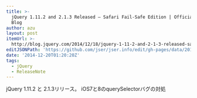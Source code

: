 ```yaml
---
title: >-
  jQuery 1.11.2 and 2.1.3 Released – Safari Fail-Safe Edition | Official jQuery
  Blog
author: azu
layout: post
itemUrl: >-
  http://blog.jquery.com/2014/12/18/jquery-1-11-2-and-2-1-3-released-safari-fail-safe-edition/
editJSONPath: 'https://github.com/jser/jser.info/edit/gh-pages/data/2014/12/index.json'
date: '2014-12-20T01:20:20Z'
tags:
  - jQuery
  - ReleaseNote
---
```

jQuery 1.11.2 と 2.1.3リリース。
iOS7と8のquerySelectorバグの対処
